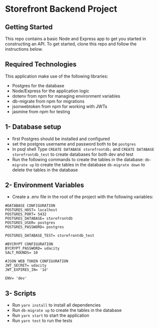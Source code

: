 # Storefront Backend Project

## Getting Started

This repo contains a basic Node and Express app to get you started in constructing an API. To get started, clone this repo and follow the instructions below.

## Required Technologies
This application make use of the following libraries:
- Postgres for the database
- Node/Express for the application logic
- dotenv from npm for managing environment variables
- db-migrate from npm for migrations
- jsonwebtoken from npm for working with JWTs
- jasmine from npm for testing

## 1- Database setup
- first Postgres should be installed and configured
- set the postgres username and password both to be `postgres`
- In psql shell Type ```CREATE DATABASE storefrontdb;``` and ```CREATE DATABASE storefrontdb_test``` to create databases for both dev and test
- Run the following commands to create the tables in the database:
```db-migrate up``` to create the tables in the database
```db-migrate down``` to delete the tables in the database

## 2- Environment Variables
- Create a .env file in the root of the project with the following variables:
```env
#DATABASE CONFIGURATION
POSTGRES_HOST= localhost
POSTGRES_PORT= 5432
POSTGRES_DATABASE= storefrontdb
POSTGRES_USER= postgres
POSTGRES_PASSWORD= postgres

POSTGRES_DATABASE_TEST= storefrontdb_test

#BYCRYPT CONFIGURATION
BYCRYPT_PASSWORD= udacity
SALT_ROUNDS= 10

#JSON WEB TOKEN CONFIGURATION
JWT_SECRET= udacity
JWT_EXPIRES_IN= '1d'

ENV= 'dev'
```

## 3- Scripts
- Run ```yarn install``` to install all dependencies
- Run ```db-migrate up``` to create the tables in the database
- Run ```yarn start``` to start the application
- Run ```yarn test``` to run the tests

